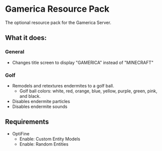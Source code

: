 # Gamerica Resource Pack
The optional resource pack for the Gamerica Server. 

## What it does: 
### General
- Changes title screen to display "GAMERICA" instead of "MINECRAFT"

### Golf
- Remodels and retextures endermites to a golf ball. 
	- Golf ball colors: white, red, orange, blue, yellow, purple, green, pink, and black.
- Disables endermite particles
- Disables endermite sounds

## Requirements
- OptiFine
	- Enable: Custom Entity Models
	- Enable: Random Entities
